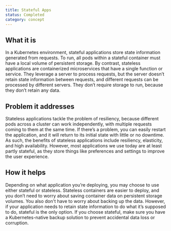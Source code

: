 ```yaml
---
title: Stateful Apps
status: Completed
category: concept
---
```


## What it is

In a Kubernetes environment, stateful applications store state information generated from requests. To run, all pods within a stateful container must have a local volume of persistent storage. By contrast, stateless applications are containerized microservices that have a single function or service. They leverage a server to process requests, but the server doesn’t retain state information between requests, and different requests can be processed by different servers. They don’t require storage to run, because they don’t retain any data.

## Problem it addresses

Stateless applications tackle the problem of resiliency, because different pods across a cluster can work independently, with multiple requests coming to them at the same time. If there’s a problem, you can easily restart the application, and it will return to its initial state with little or no downtime. As such, the benefits of stateless applications include resiliency, elasticity, and high availability. However, most applications we use today are at least partly stateful, as they store things like preferences and settings to improve the user experience.

## How it helps

Depending on what application you’re deploying, you may choose to use either stateful or stateless. Stateless containers are easier to deploy, and you don’t need to worry about saving container data on persistent storage volumes. You also don't have to worry about backing up the data. However, if your application needs to retain state information to do what it’s supposed to do, stateful is the only option. If you choose stateful, make sure you have a Kubernetes-native backup solution to prevent accidental data loss or corruption.

